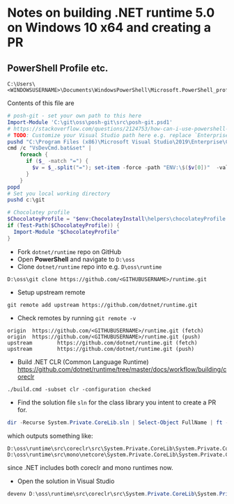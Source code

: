 # Notes on building .NET runtime 5.0 on Windows 10 x64 and creating a PR

## PowerShell Profile etc.
```
C:\Users\<WINDOWSUSERNAME>\Documents\WindowsPowerShell\Microsoft.PowerShell_profile.ps1
```
Contents of this file are
```powershell
# posh-git - set your own path to this here
Import-Module 'C:\git\oss\posh-git\src\posh-git.psd1'
# https://stackoverflow.com/questions/2124753/how-can-i-use-powershell-with-the-visual-studio-command-prompt
# TODO: Customize your Visual Studio path here e.g. replace `Enterprise` with `Community`
pushd "C:\Program Files (x86)\Microsoft Visual Studio\2019\Enterprise\Common7\Tools"
cmd /c "VsDevCmd.bat&set" |
    foreach {
      if ($_ -match "=") {
        $v = $_.split("="); set-item -force -path "ENV:\$($v[0])"  -value "$($v[1])"
      }
    }
popd
# Set you local working directory
pushd c:\git

# Chocolatey profile
$ChocolateyProfile = "$env:ChocolateyInstall\helpers\chocolateyProfile.psm1"
if (Test-Path($ChocolateyProfile)) {
  Import-Module "$ChocolateyProfile"
}
```

* Fork `dotnet/runtime` repo on GitHub
* Open **PowerShell** and navigate to `D:\oss`
* Clone `dotnet/runtime` repo into e.g. `D\oss\runtime`
```
D:\oss\git clone https://github.com/<GITHUBUSERNAME>/runtime.git
```
* Setup upstream remote
```
git remote add upstream https://github.com/dotnet/runtime.git
```
* Check remotes by running `git remote -v`
```
origin  https://github.com/<GITHUBUSERNAME>/runtime.git (fetch)
origin  https://github.com/<GITHUBUSERNAME>/runtime.git (push)
upstream        https://github.com/dotnet/runtime.git (fetch)
upstream        https://github.com/dotnet/runtime.git (push)
```
* Build .NET CLR (Common Language Runtime)
  https://github.com/dotnet/runtime/tree/master/docs/workflow/building/coreclr
```
./build.cmd -subset clr -configuration checked
```
* Find the solution file `sln` for the class library you intent
  to create a PR for.
```powershell
dir -Recurse System.Private.CoreLib.sln | Select-Object FullName | ft -a -h
```
  which outputs something like:
```
D:\oss\runtime\src\coreclr\src\System.Private.CoreLib\System.Private.CoreLib.sln
D:\oss\runtime\src\mono\netcore\System.Private.CoreLib\System.Private.CoreLib.sln
```
  since .NET includes both coreclr and mono runtimes now.
* Open the solution in Visual Studio
```powershell
devenv D:\oss\runtime\src\coreclr\src\System.Private.CoreLib\System.Private.CoreLib.sln
```
